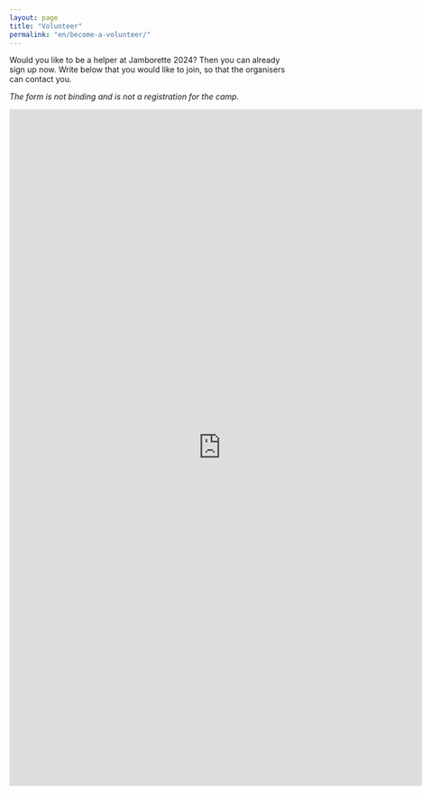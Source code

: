 ```yaml
---
layout: page
title: "Volunteer"
permalink: "en/become-a-volunteer/"
---
```


Would you like to be a helper at Jamborette 2024?
Then you can already sign up now.
Write below that you would like to join, so that the organisers can contact you.

*The form is not binding and is not a registration for the camp.*

<iframe src="https://docs.google.com/forms/d/e/1FAIpQLSciNs3jIorvyQsyikB0eNJlUsMLYL-q4CLki5EYQV6jFcrVEQ/viewform?embedded=true" width="750" height="1200" frameborder="0" marginheight="0" marginwidth="0">Loading…</iframe>